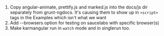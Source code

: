 1. Copy angular-animate, prettify.js and marked.js into the docs/js dir separately from grunt-ngdocs. It's causing them to show up in `<script>` tags in the Examples which isn't what we want
1. Add --browsers option for testing on saucelabs with specific browser(s)
1. Make karmangular run in `watch` mode and in singlerun too.